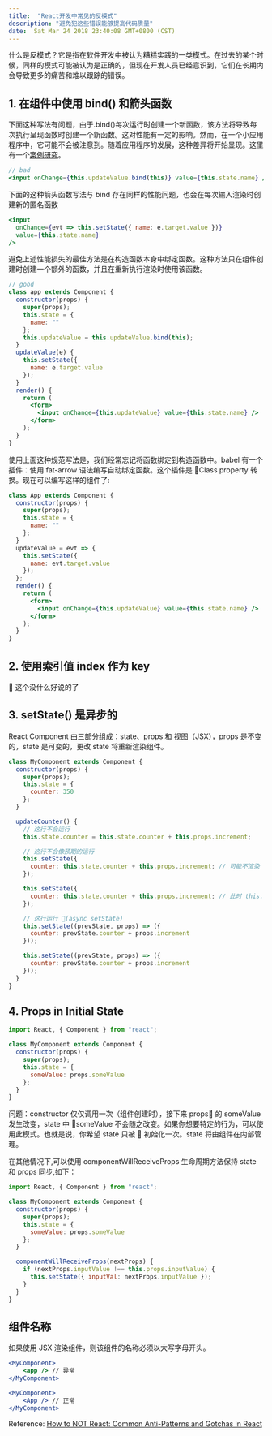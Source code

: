 ```yaml
---
title:  "React开发中常见的反模式"
description: "避免犯这些错误能够提高代码质量"
date:  Sat Mar 24 2018 23:40:08 GMT+0800 (CST)
---
```


什么是反模式？它是指在软件开发中被认为糟糕实践的一类模式。在过去的某个时候，同样的模式可能被认为是正确的，但现在开发人员已经意识到，它们在长期内会导致更多的痛苦和难以跟踪的错误。

## 1. 在组件中使用 bind() 和箭头函数

下面这种写法有问题，由于.bind()每次运行时创建一个新函数，该方法将导致每次执行呈现函数时创建一个新函数。这对性能有一定的影响。然而，在一个小应用程序中，它可能不会被注意到。随着应用程序的发展，这种差异将开始显现。这里有一个[案例研究](https://medium.com/@esamatti/react-js-pure-render-performance-anti-pattern-fb88c101332f)。

```jsx
// bad
<input onChange={this.updateValue.bind(this)} value={this.state.name} />
```

下面的这种箭头函数写法与 bind 存在同样的性能问题，也会在每次输入渲染时创建新的匿名函数

```jsx
<input
  onChange={evt => this.setState({ name: e.target.value })}
  value={this.state.name}
/>
```

避免上述性能损失的最佳方法是在构造函数本身中绑定函数。这种方法只在组件创建时创建一个额外的函数，并且在重新执行渲染时使用该函数。

```jsx
// good
class app extends Component {
  constructor(props) {
    super(props);
    this.state = {
      name: ""
    };
    this.updateValue = this.updateValue.bind(this);
  }
  updateValue(e) {
    this.setState({
      name: e.target.value
    });
  }
  render() {
    return (
      <form>
        <input onChange={this.updateValue} value={this.state.name} />
      </form>
    );
  }
}
```

使用上面这种规范写法是，我们经常忘记将函数绑定到构造函数中。babel 有一个插件：使用 fat-arrow 语法编写自动绑定函数。这个插件是 Class property 转换。现在可以编写这样的组件了:

```jsx
class App extends Component {
  constructor(props) {
    super(props);
    this.state = {
      name: ""
    };
  }
  updateValue = evt => {
    this.setState({
      name: evt.target.value
    });
  };
  render() {
    return (
      <form>
        <input onChange={this.updateValue} value={this.state.name} />
      </form>
    );
  }
}
```

## 2. 使用索引值 index 作为 key

 这个没什么好说的了

## 3. setState() 是异步的

React Component 由三部分组成：state、props 和 视图（JSX），props 是不变的，state 是可变的，更改 state 将重新渲染组件。

```jsx
class MyComponent extends Component {
  constructor(props) {
    super(props);
    this.state = {
      counter: 350
    };
  }

  updateCounter() {
    // 这行不会运行
    this.state.counter = this.state.counter + this.props.increment;

    // 这行不会像预期的运行
    this.setState({
      counter: this.state.counter + this.props.increment; // 可能不渲染
    });

    this.setState({
      counter: this.state.counter + this.props.increment; // 此时 this.state.counter 是多少?
    });

    // 这行运行 (async setState)
    this.setState((prevState, props) => ({
      counter: prevState.counter + props.increment
    }));

    this.setState((prevState, props) => ({
      counter: prevState.counter + props.increment
    }));
  }
}
```

## 4. Props in Initial State

```jsx
import React, { Component } from "react";

class MyComponent extends Component {
  constructor(props) {
    super(props);
    this.state = {
      someValue: props.someValue
    };
  }
}
```

问题：constructor 仅仅调用一次（组件创建时），接下来 props 的 someValue 发生改变，state 中 someValue 不会随之改变。如果你想要特定的行为，可以使用此模式。也就是说，你希望 state 只被  初始化一次。state 将由组件在内部管理。

在其他情况下,可以使用 componentWillReceiveProps 生命周期方法保持 state 和 props 同步,如下：

```js
import React, { Component } from "react";

class MyComponent extends Component {
  constructor(props) {
    super(props);
    this.state = {
      someValue: props.someValue
    };
  }

  componentWillReceiveProps(nextProps) {
    if (nextProps.inputValue !== this.props.inputValue) {
      this.setState({ inputVal: nextProps.inputValue });
    }
  }
}
```

## 组件名称

如果使用 JSX 渲染组件，则该组件的名称必须以大写字母开头。

```jsx
<MyComponent>
    <app /> // 异常
</MyComponent>

<MyComponent>
    <App /> // 正常
</MyComponent>
```

Reference:
[How to NOT React: Common Anti-Patterns and Gotchas in React](https://codeburst.io/how-to-not-react-common-anti-patterns-and-gotchas-in-react-40141fe0dcd)

